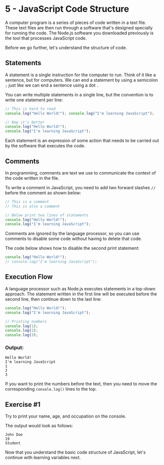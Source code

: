 # 5 - JavaScript Code Structure

A computer program is a series of pieces of code written in a text file. These text files are then run through a software that's designed specially for running the code. The Node.js software you downloaded previously is the tool that processes JavaScript code.

Before we go further, let's understand the structure of code.

## Statements

A statement is a single instruction for the computer to run. Think of it like a sentence, but for computers. We can end a statement by using a semicolon `;` just like we can end a sentence using a dot `.`

You can write multiple statements in a single line, but the convention is to write one statement per line:

```javascript
// This is hard to read
console.log("Hello World!"); console.log("I'm learning JavaScript");

// Now it's better
console.log("Hello World!");
console.log("I'm learning JavaScript");
```

Each statement is an expression of some action that needs to be carried out by the software that executes the code.

## Comments

In programming, comments are text we use to communicate the context of the code written in the file.

To write a comment in JavaScript, you need to add two forward slashes `//` before the comment as shown below:

```javascript
// This is a comment
// This is also a comment

// Below print two lines of statements
console.log("Hello World!");
console.log("I'm learning JavaScript");
```

Comments are ignored by the language processor, so you can use comments to disable some code without having to delete that code.

The code below shows how to disable the second print statement:

```javascript
console.log("Hello World!");
// console.log("I'm learning JavaScript");
```

## Execution Flow

A language processor such as Node.js executes statements in a top-down approach. The statement written in the first line will be executed before the second line, then continue down to the last line:

```javascript
console.log("Hello World!");
console.log("I'm learning JavaScript");

// Printing numbers
console.log(1);
console.log(2);
console.log(3);
```

### Output:

```
Hello World!
I'm learning JavaScript
1
2
3
```

If you want to print the numbers before the text, then you need to move the corresponding `console.log()` lines to the top.

## Exercise #1

Try to print your name, age, and occupation on the console.

The output would look as follows:

```
John Doe
19
Student
```

Now that you understand the basic code structure of JavaScript, let's continue with learning variables next.

